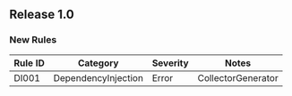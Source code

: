 ## Release 1.0

### New Rules

 Rule ID | Category            | Severity | Notes              
---------|---------------------|----------|--------------------
 DI001   | DependencyInjection | Error    | CollectorGenerator 